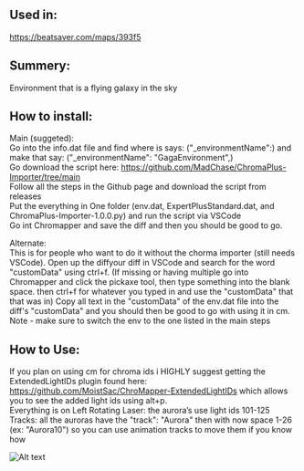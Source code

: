 ## Used in:  
https://beatsaver.com/maps/393f5 

## Summery:  
Environment that is a flying galaxy in the sky

## How to install:  
Main (suggeted):   
Go into the info.dat file and find where is says: ("_environmentName":) and make that say: ("_environmentName": "GagaEnvironment",)   
Go download the script here: https://github.com/MadChase/ChromaPlus-Importer/tree/main   
Follow all the steps in the Github page and download the script from releases    
Put the everything in One folder (env.dat, ExpertPlusStandard.dat, and ChromaPlus-Importer-1.0.0.py) and run the script via VSCode    
Go int Chromapper and save the diff and then you should be good to go.

Alternate:    
This is for people who want to do it without the chorma importer (still needs VSCode).
Open up the diffyour diff in VSCode and search for the word "customData" using ctrl+f.
(If missing or having multiple go into Chromapper and click the pickaxe tool, then type something into the blank space. then ctrl+f for whatever you typed in and use the "customData" that that was in)
Copy all text in the "customData" of the env.dat file into the diff's "customData" and you should then be good to go with using it in cm.
Note - make sure to switch the env to the one listed in the main steps

## How to Use:  
If you plan on using cm for chroma ids i HIGHLY suggest getting the ExtendedLightIDs plugin found here: https://github.com/MoistSac/ChroMapper-ExtendedLightIDs which allows you to see the added light ids using alt+p.   
Everything is on Left Rotating Laser: the aurora’s use light ids 101-125  
Tracks: all the auroras have the "track": "Aurora" then with now space 1-26 (ex: "Aurora10") so you can use animation tracks to move them if you know how  


![Alt text](PIC.png)
